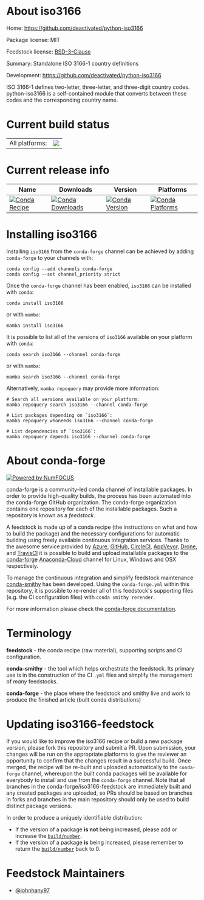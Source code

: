 About iso3166
=============

Home: https://github.com/deactivated/python-iso3166

Package license: MIT

Feedstock license: [BSD-3-Clause](https://github.com/conda-forge/iso3166-feedstock/blob/main/LICENSE.txt)

Summary: Standalone ISO 3166-1 country definitions

Development: https://github.com/deactivated/python-iso3166

ISO 3166-1 defines two-letter, three-letter, and three-digit country codes.
python-iso3166 is a self-contained module that converts between these codes
and the corresponding country name.


Current build status
====================


<table><tr><td>All platforms:</td>
    <td>
      <a href="https://dev.azure.com/conda-forge/feedstock-builds/_build/latest?definitionId=9421&branchName=main">
        <img src="https://dev.azure.com/conda-forge/feedstock-builds/_apis/build/status/iso3166-feedstock?branchName=main">
      </a>
    </td>
  </tr>
</table>

Current release info
====================

| Name | Downloads | Version | Platforms |
| --- | --- | --- | --- |
| [![Conda Recipe](https://img.shields.io/badge/recipe-iso3166-green.svg)](https://anaconda.org/conda-forge/iso3166) | [![Conda Downloads](https://img.shields.io/conda/dn/conda-forge/iso3166.svg)](https://anaconda.org/conda-forge/iso3166) | [![Conda Version](https://img.shields.io/conda/vn/conda-forge/iso3166.svg)](https://anaconda.org/conda-forge/iso3166) | [![Conda Platforms](https://img.shields.io/conda/pn/conda-forge/iso3166.svg)](https://anaconda.org/conda-forge/iso3166) |

Installing iso3166
==================

Installing `iso3166` from the `conda-forge` channel can be achieved by adding `conda-forge` to your channels with:

```
conda config --add channels conda-forge
conda config --set channel_priority strict
```

Once the `conda-forge` channel has been enabled, `iso3166` can be installed with `conda`:

```
conda install iso3166
```

or with `mamba`:

```
mamba install iso3166
```

It is possible to list all of the versions of `iso3166` available on your platform with `conda`:

```
conda search iso3166 --channel conda-forge
```

or with `mamba`:

```
mamba search iso3166 --channel conda-forge
```

Alternatively, `mamba repoquery` may provide more information:

```
# Search all versions available on your platform:
mamba repoquery search iso3166 --channel conda-forge

# List packages depending on `iso3166`:
mamba repoquery whoneeds iso3166 --channel conda-forge

# List dependencies of `iso3166`:
mamba repoquery depends iso3166 --channel conda-forge
```


About conda-forge
=================

[![Powered by
NumFOCUS](https://img.shields.io/badge/powered%20by-NumFOCUS-orange.svg?style=flat&colorA=E1523D&colorB=007D8A)](https://numfocus.org)

conda-forge is a community-led conda channel of installable packages.
In order to provide high-quality builds, the process has been automated into the
conda-forge GitHub organization. The conda-forge organization contains one repository
for each of the installable packages. Such a repository is known as a *feedstock*.

A feedstock is made up of a conda recipe (the instructions on what and how to build
the package) and the necessary configurations for automatic building using freely
available continuous integration services. Thanks to the awesome service provided by
[Azure](https://azure.microsoft.com/en-us/services/devops/), [GitHub](https://github.com/),
[CircleCI](https://circleci.com/), [AppVeyor](https://www.appveyor.com/),
[Drone](https://cloud.drone.io/welcome), and [TravisCI](https://travis-ci.com/)
it is possible to build and upload installable packages to the
[conda-forge](https://anaconda.org/conda-forge) [Anaconda-Cloud](https://anaconda.org/)
channel for Linux, Windows and OSX respectively.

To manage the continuous integration and simplify feedstock maintenance
[conda-smithy](https://github.com/conda-forge/conda-smithy) has been developed.
Using the ``conda-forge.yml`` within this repository, it is possible to re-render all of
this feedstock's supporting files (e.g. the CI configuration files) with ``conda smithy rerender``.

For more information please check the [conda-forge documentation](https://conda-forge.org/docs/).

Terminology
===========

**feedstock** - the conda recipe (raw material), supporting scripts and CI configuration.

**conda-smithy** - the tool which helps orchestrate the feedstock.
                   Its primary use is in the construction of the CI ``.yml`` files
                   and simplify the management of *many* feedstocks.

**conda-forge** - the place where the feedstock and smithy live and work to
                  produce the finished article (built conda distributions)


Updating iso3166-feedstock
==========================

If you would like to improve the iso3166 recipe or build a new
package version, please fork this repository and submit a PR. Upon submission,
your changes will be run on the appropriate platforms to give the reviewer an
opportunity to confirm that the changes result in a successful build. Once
merged, the recipe will be re-built and uploaded automatically to the
`conda-forge` channel, whereupon the built conda packages will be available for
everybody to install and use from the `conda-forge` channel.
Note that all branches in the conda-forge/iso3166-feedstock are
immediately built and any created packages are uploaded, so PRs should be based
on branches in forks and branches in the main repository should only be used to
build distinct package versions.

In order to produce a uniquely identifiable distribution:
 * If the version of a package **is not** being increased, please add or increase
   the [``build/number``](https://docs.conda.io/projects/conda-build/en/latest/resources/define-metadata.html#build-number-and-string).
 * If the version of a package **is** being increased, please remember to return
   the [``build/number``](https://docs.conda.io/projects/conda-build/en/latest/resources/define-metadata.html#build-number-and-string)
   back to 0.

Feedstock Maintainers
=====================

* [@johnhany97](https://github.com/johnhany97/)


